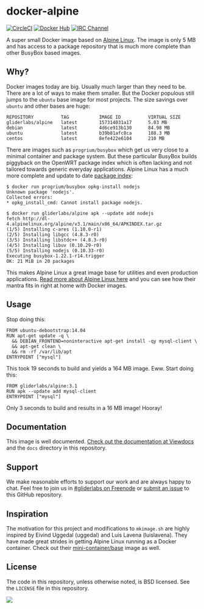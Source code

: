 # docker-alpine

[![CircleCI](https://img.shields.io/circleci/project/gliderlabs/docker-alpine/release.svg)](https://circleci.com/gh/gliderlabs/docker-alpine) [![Docker Hub](https://img.shields.io/badge/docker-ready-blue.svg)](https://registry.hub.docker.com/u/gliderlabs/alpine/) [![IRC Channel](https://img.shields.io/badge/irc-%23gliderlabs-blue.svg)][irc]

A super small Docker image based on [Alpine Linux][alpine]. The image is only 5 MB and has access to a package repository that is much more complete than other BusyBox based images.

## Why?

Docker images today are big. Usually much larger than they need to be. There are a lot of ways to make them smaller. But the Docker populous still jumps to the `ubuntu` base image for most projects. The size savings over `ubuntu` and other bases are huge:

```
REPOSITORY          TAG           IMAGE ID          VIRTUAL SIZE
gliderlabs/alpine   latest        157314031a17      5.03 MB
debian              latest        4d6ce913b130      84.98 MB
ubuntu              latest        b39b81afc8ca      188.3 MB
centos              latest        8efe422e6104      210 MB
```

There are images such as `progrium/busybox` which get us very close to a minimal container and package system. But these particular BusyBox builds piggyback on the OpenWRT package index which is often lacking and not tailored towards generic everyday applications. Alpine Linux has a much more complete and update to date [package index][alpine-packages]:

```console
$ docker run progrium/busybox opkg-install nodejs
Unknown package 'nodejs'.
Collected errors:
* opkg_install_cmd: Cannot install package nodejs.

$ docker run gliderlabs/alpine apk --update add nodejs
fetch http://dl-4.alpinelinux.org/alpine/v3.1/main/x86_64/APKINDEX.tar.gz
(1/5) Installing c-ares (1.10.0-r1)
(2/5) Installing libgcc (4.8.3-r0)
(3/5) Installing libstdc++ (4.8.3-r0)
(4/5) Installing libuv (0.10.29-r0)
(5/5) Installing nodejs (0.10.33-r0)
Executing busybox-1.22.1-r14.trigger
OK: 21 MiB in 20 packages
```

This makes Alpine Linux a great image base for utilities and even production applications. [Read more about Alpine Linux here][alpine-about] and you can see how their mantra fits in right at home with Docker images.

## Usage

Stop doing this:

```
FROM ubuntu-debootstrap:14.04
RUN apt-get update -q \
  && DEBIAN_FRONTEND=noninteractive apt-get install -qy mysql-client \
  && apt-get clean \
  && rm -rf /var/lib/apt
ENTRYPOINT ["mysql"]
```
This took 19 seconds to build and yields a 164 MB image. Eww. Start doing this:

```
FROM gliderlabs/alpine:3.1
RUN apk --update add mysql-client
ENTRYPOINT ["mysql"]
```

Only 3 seconds to build and results in a 16 MB image! Hooray!

## Documentation

This image is well documented. [Check out the documentation at Viewdocs][docs] and the `docs` directory in this repository.

## Support

We make reasonable efforts to support our work and are always happy to chat. Feel free to join us in [#gliderlabs on Freenode][irc] or [submit an issue][issues] to this GitHub repository.

## Inspiration

The motivation for this project and modifications to `mkimage.sh` are highly inspired by Eivind Uggedal (uggedal) and Luis Lavena (luislavena). They have made great strides in getting Alpine Linux running as a Docker container. Check out their [mini-container/base][mini-base] image as well.

## License

The code in this repository, unless otherwise noted, is BSD licensed. See the `LICENSE` file in this repository.

[mini-base]: https://github.com/mini-containers/base
[alpine-packages]: http://pkgs.alpinelinux.org/
[alpine-about]: https://www.alpinelinux.org/about/
[docs]: http://gliderlabs.viewdocs.io/docker-alpine
[irc]: https://kiwiirc.com/client/irc.freenode.net/#gliderlabs
[issues]: https://github.com/gliderlabs/docker-alpine/issues
[alpine]: http://alpinelinux.org/
<img src="https://ga-beacon.appspot.com/UA-58928488-2/docker-alpine/readme?pixel" />
